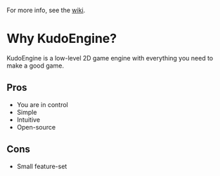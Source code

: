 For more info, see the [wiki](https://github.com/KudoTeam/Documentation/wiki).

# Why KudoEngine?
KudoEngine is a low-level 2D game engine with everything you need to make a good game.  
  
## Pros
* You are in control
* Simple
* Intuitive
* Open-source
## Cons
* Small feature-set

